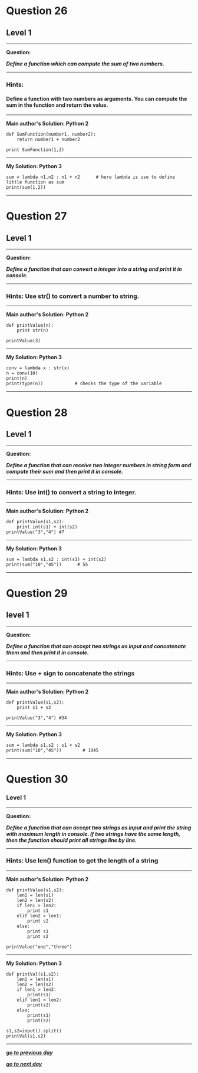 
# Question 26
## Level 1
-----------------

**Question:**

***Define a function which can compute the sum of two numbers.***

----------------------
### Hints:
#### Define a function with two numbers as arguments. You can compute the sum in the function and return the value.

-------------------

**Main author's Solution: Python 2**
```
def SumFunction(number1, number2):
	return number1 + number2

print SumFunction(1,2)
```
----------------
**My Solution: Python 3**
```
sum = lambda n1,n2 : n1 + n2      # here lambda is use to define little function as sum
print(sum(1,2))	     
```
----------------------------
# Question 27
## Level 1
-----------------

**Question:**

***Define a function that can convert a integer into a string and print it in console.***

----------------------
### Hints: Use str() to convert a number to string.
-------------------

**Main author's Solution: Python 2**
```
def printValue(n):
	print str(n)

printValue(3)
```
----------------

**My Solution: Python 3**
```
conv = lambda x : str(x)
n = conv(10)
print(n)
print(type(n))            # checks the type of the variable
```
---------------------

# Question 28
## Level 1
-----------------

**Question:**

***Define a function that can receive two integer numbers in string form and compute their sum and then print it in console.***

----------------------
### Hints: Use int() to convert a string to integer.

-------------------
**Main author's Solution: Python 2**
```
def printValue(s1,s2):
	print int(s1) + int(s2)
printValue("3","4") #7
```
----------------

**My Solution: Python 3**
```
sum = lambda s1,s2 : int(s1) + int(s2)
print(sum("10","45"))      # 55
```
-------------------

# Question 29
## level 1
-------------
**Question:**

***Define a function that can accept two strings as input and concatenate them and then print it in console.***

----------------------
### Hints: Use + sign to concatenate the strings

-------------------
**Main author's Solution: Python 2**
```
def printValue(s1,s2):
	print s1 + s2

printValue("3","4") #34
```
----------------
**My Solution: Python 3**
```
sum = lambda s1,s2 : s1 + s2
print(sum("10","45"))        # 1045
```
------------------
# Question 30
### Level 1
--------------------

**Question:**

***Define a function that can accept two strings as input and print the string with maximum length in console. If two strings have the same length, then the function should print all strings line by line.***

----------------------
### Hints: Use len() function to get the length of a string

-------------------
**Main author's Solution: Python 2**
```
def printValue(s1,s2):
	len1 = len(s1)
	len2 = len(s2)
	if len1 > len2:
		print s1
	elif len2 > len1:
		print s2
	else:
		print s1
		print s2
		
printValue("one","three")

```
----------------
**My Solution: Python 3**
```
def printVal(s1,s2):
    len1 = len(s1)
    len2 = len(s2)
    if len1 > len2:
        print(s1)
    elif len1 < len2:
        print(s2)
    else:
        print(s1)
        print(s2)

s1,s2=input().split()
printVal(s1,s2)
```
------------

[***go to previous day***](https://github.com/darkprinx/100-plus-Python-programming-exercises-extended/blob/master/Status/Day%208.md "Day 9")

[***go to next day***](https://github.com/darkprinx/100-plus-Python-programming-exercises-extended/blob/master/Status/Day%2010.md "Day 10")
